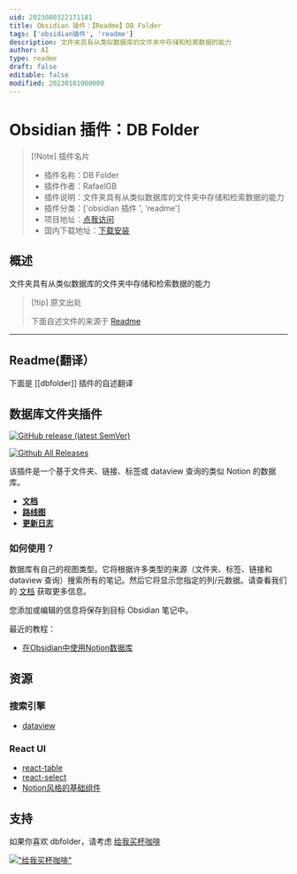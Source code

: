 ```yaml
---
uid: 2023080322171181
title: Obsidian 插件：【Readme】DB Folder
tags: ['obsidian插件', 'readme']
description: 文件夹具有从类似数据库的文件夹中存储和检索数据的能力
author: AI
type: readme
draft: false
editable: false
modified: 20230101000000
---
```


# Obsidian 插件：DB Folder

> [!Note] 插件名片
> - 插件名称：DB Folder
> - 插件作者：RafaelGB
> - 插件说明：文件夹具有从类似数据库的文件夹中存储和检索数据的能力
> - 插件分类：['obsidian 插件 ', 'readme']
> - 项目地址：[点我访问](https://github.com/RafaelGB/obsidian-db-folder)
> - 国内下载地址：[下载安装](https://pkmer.cn/products/plugin/pluginMarket/?dbfolder)

## 概述

文件夹具有从类似数据库的文件夹中存储和检索数据的能力

> [!tip] 原文出处
>
>下面自述文件的来源于 [Readme](https://ghproxy.net/https://raw.githubusercontent.com/RafaelGB/obsidian-db-folder/master/README.md)
>

---

## Readme(翻译）

下面是 [[dbfolder]] 插件的自述翻译

## 数据库文件夹插件

[![GitHub release (latest SemVer)](https://img.shields.io/github/v/release/RafaelGB/obsidian-db-folder?style=for-the-badge&sort=semver)](https://github.com/RafaelGB/obsidian-db-folder/releases/latest)

[![Github All Releases](https://img.shields.io/github/downloads/RafaelGB/obsidian-db-folder/total?style=for-the-badge)]()

该插件是一个基于文件夹、链接、标签或 dataview 查询的类似 Notion 的数据库。

- **[文档](https://rafaelgb.github.io/obsidian-db-folder/)**
- **[路线图](https://github.com/users/RafaelGB/projects/7/views/4)**
- **[更新日志](https://rafaelgb.github.io/obsidian-db-folder/changelog/)**

### 如何使用？

数据库有自己的视图类型。它将根据许多类型的来源（文件夹、标签、链接和 dataview 查询）搜索所有的笔记。然后它将显示您指定的列/元数据。请查看我们的 [文档](https://rafaelgb.github.io/obsidian-db-folder/features/Columns/) 获取更多信息。

您添加或编辑的信息将保存到目标 Obsidian 笔记中。

最近的教程：

- [在Obsidian中使用Notion数据库](https://www.youtube.com/watch?v=ibarYqG4W5I)

## 资源

### 搜索引擎

- [dataview](https://github.com/blacksmithgu/obsidian-dataview)

### React UI

- [react-table](https://github.com/TanStack/react-table)
- [react-select](https://react-select.com/home)
- [Notion风格的基础组件](https://github.com/archit-p/editable-react-table)

## 支持

如果你喜欢 dbfolder，请考虑 [给我买杯咖啡](https://www.buymeacoffee.com/5tsytn22v9Z)

[!["给我买杯咖啡"](https://www.buymeacoffee.com/assets/img/custom_images/orange_img.png)](https://www.buymeacoffee.com/5tsytn22v9Z)
